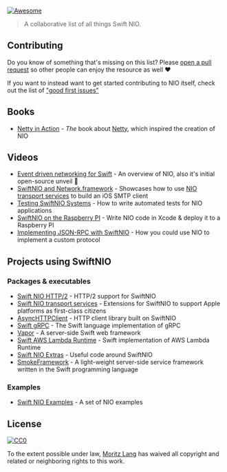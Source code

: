 [![Awesome](https://cdn.rawgit.com/sindresorhus/awesome/d7305f38d29fed78fa85652e3a63e154dd8e8829/media/badge.svg)](https://github.com/sindresorhus/awesome)

> A collaborative list of all things Swift NIO.

## Contributing

Do you know of something that's missing on this list? Please [open a pull request](https://github.com/slashmo/awesome-swift-nio/pulls) so other people can enjoy the resource as well :heart:

If you want to instead want to get started contributing to NIO itself, check out the list of ["good first issues"](https://github.com/apple/swift-nio/labels/good%20first%20issue)

## Books

- [Netty in Action](https://www.manning.com/books/netty-in-action) - *The* book about [Netty](https://github.com/netty/netty), which inspired the creation of NIO

## Videos

- [Event driven networking for Swift](https://youtu.be/QJ3WG9kRLMo) - An overview of NIO, also it's initial open-source unveil :tada:
- [SwiftNIO and Network.framework](https://youtu.be/M9kEtkhEjQ8) - Showcases how to use [NIO transport services](https://github.com/apple/swift-nio-transport-services) to build an iOS SMTP client
- [Testing SwiftNIO Systems](https://youtu.be/EVhliQJuFP0) - How to write automated tests for NIO applications
- [SwiftNIO on the Raspberry PI](https://youtu.be/FPGf652O90Y) - Write NIO code in Xcode & deploy it to a Raspberry PI
- [Implementing JSON-RPC with SwiftNIO](https://youtu.be/Rlhlc6NaO4w) - How you could use NIO to implement a custom protocol

## Projects using SwiftNIO

### Packages & executables

- [Swift NIO HTTP/2](https://github.com/apple/swift-nio-http2) - HTTP/2 support for SwiftNIO
- [Swift NIO transport services](https://github.com/apple/swift-nio-transport-services) - Extensions for SwiftNIO to support Apple platforms as first-class citizens
- [AsyncHTTPClient](https://github.com/swift-server/async-http-client) - HTTP client library built on SwiftNIO
- [Swift gRPC](https://github.com/grpc/grpc-swift) - The Swift language implementation of gRPC
- [Vapor](https://github.com/vapor/vapor) - A server-side Swift web framework
- [Swift AWS Lambda Runtime](https://github.com/swift-server/swift-aws-lambda-runtime) - Swift implementation of AWS Lambda Runtime
- [Swift NIO Extras](https://github.com/apple/swift-nio-extras) - Useful code around SwiftNIO
- [SmokeFramework](https://github.com/amzn/smoke-framework) - A light-weight server-side service framework written in the Swift programming language

### Examples

- [Swift NIO Examples](https://github.com/apple/swift-nio-examples) - A set of NIO examples

## License

[![CC0](https://i.creativecommons.org/p/zero/1.0/88x31.png)](https://creativecommons.org/publicdomain/zero/1.0/)

To the extent possible under law, [Moritz Lang](https://twitter.com/slashmodev) has waived all copyright and related or neighboring rights to this work.
